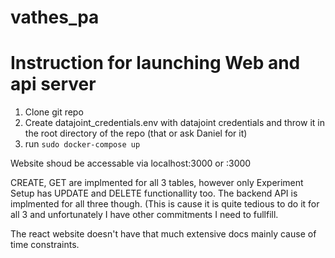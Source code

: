 # vathes_pa

# Instruction for launching Web and api server
1) Clone git repo
2) Create datajoint_credentials.env with datajoint credentials and throw it in the root directory of the repo (that or ask Daniel for it)
3) run ```sudo docker-compose up```

Website shoud be accessable via localhost:3000 or <computer-name>:3000

CREATE, GET are implmented for all 3 tables, however only Experiment Setup has UPDATE and DELETE functionallity too. The backend API is implmented for all three though.
(This is cause it is quite tedious to do it for all 3 and unfortunately I have other commitments I need to fullfill.

The react website doesn't have that much extensive docs mainly cause of time constraints.
